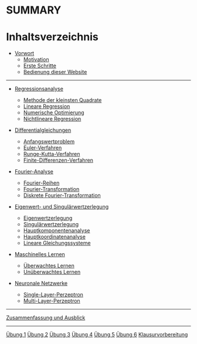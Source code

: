 # SUMMARY

# Inhaltsverzeichnis

- [Vorwort](00-preface.md)
    - [Motivation](00-preface/01-motivation.md)
    - [Erste Schritte](00-preface/02-getting_started.md)
    - [Bedienung dieser Website](00-preface/03-mdbook_usage.md)

---

- [Regressionsanalyse]()
    - [Methode der kleinsten Quadrate]()
    - [Lineare Regression]()
    - [Numerische Optimierung]()
    - [Nichtlineare Regression]()

- [Differentialgleichungen]()
    - [Anfangswertproblem]()
    - [Euler-Verfahren]()
    - [Runge-Kutta-Verfahren]()
    - [Finite-Differenzen-Verfahren]()

- [Fourier-Analyse]()
    - [Fourier-Reihen]()
    - [Fourier-Transformation]()
    - [Diskrete Fourier-Transformation]()

- [Eigenwert- und Singulärwertzerlegung]()
    - [Eigenwertzerlegung]()
    - [Singulärwertzerlegung]()
    - [Hauptkomponentenanalyse]()
    - [Hauptkoordinatenanalyse]()
    - [Lineare Gleichungssysteme]()

- [Maschinelles Lernen]()
    - [Überwachtes Lernen]()
    - [Unüberwachtes Lernen]()

- [Neuronale Netzwerke]()
    - [Single-Layer-Perzeptron]()
    - [Multi-Layer-Perzeptron]()

---

[Zusammenfassung und Ausblick]()

---

[Übung 1]()
[Übung 2]()
[Übung 3]()
[Übung 4]()
[Übung 5]()
[Übung 6]()
[Klausurvorbereitung]()

